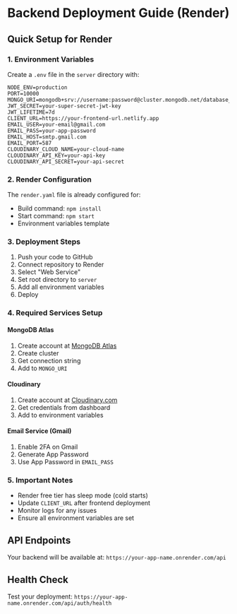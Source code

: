 # Backend Deployment Guide (Render)

## Quick Setup for Render

### 1. Environment Variables
Create a `.env` file in the `server` directory with:
```env
NODE_ENV=production
PORT=10000
MONGO_URI=mongodb+srv://username:password@cluster.mongodb.net/database_name
JWT_SECRET=your-super-secret-jwt-key
JWT_LIFETIME=7d
CLIENT_URL=https://your-frontend-url.netlify.app
EMAIL_USER=your-email@gmail.com
EMAIL_PASS=your-app-password
EMAIL_HOST=smtp.gmail.com
EMAIL_PORT=587
CLOUDINARY_CLOUD_NAME=your-cloud-name
CLOUDINARY_API_KEY=your-api-key
CLOUDINARY_API_SECRET=your-api-secret
```

### 2. Render Configuration
The `render.yaml` file is already configured for:
- Build command: `npm install`
- Start command: `npm start`
- Environment variables template

### 3. Deployment Steps
1. Push your code to GitHub
2. Connect repository to Render
3. Select "Web Service"
4. Set root directory to `server`
5. Add all environment variables
6. Deploy

### 4. Required Services Setup

#### MongoDB Atlas
1. Create account at [MongoDB Atlas](https://www.mongodb.com/cloud/atlas)
2. Create cluster
3. Get connection string
4. Add to `MONGO_URI`

#### Cloudinary
1. Create account at [Cloudinary.com](https://cloudinary.com)
2. Get credentials from dashboard
3. Add to environment variables

#### Email Service (Gmail)
1. Enable 2FA on Gmail
2. Generate App Password
3. Use App Password in `EMAIL_PASS`

### 5. Important Notes
- Render free tier has sleep mode (cold starts)
- Update `CLIENT_URL` after frontend deployment
- Monitor logs for any issues
- Ensure all environment variables are set

## API Endpoints
Your backend will be available at: `https://your-app-name.onrender.com/api`

## Health Check
Test your deployment: `https://your-app-name.onrender.com/api/auth/health`

